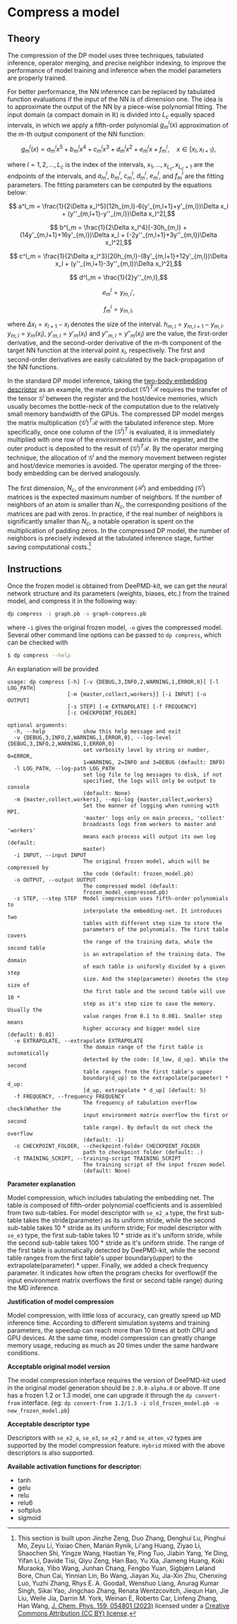 # Compress a model

## Theory

The compression of the DP model uses three techniques, tabulated inference, operator merging, and precise neighbor indexing, to improve the performance of model training and inference when the model parameters are properly trained.

For better performance, the NN inference can be replaced by tabulated function evaluations if the input of the NN is of dimension one.
The idea is to approximate the output of the NN by a piece-wise polynomial fitting.
The input domain (a compact domain in $\mathbb R$) is divided into $L_c$ equally spaced intervals, in which we apply a fifth-order polynomial $g^l_m(x)$ approximation of the $m$-th output component of the NN function:
```math
    g^l_m(x) = a^l_m x^5 + b^l_m x^4 + c^l_m x^3 + d^l_m x^2 + e^l_m x + f^l_m,\quad
    x \in [x_l, x_{l+1}),
```
where $l=1,2,\dots,L_c$ is the index of the intervals, $x_1, \dots, x_{L_c}, x_{L_c+1}$ are the endpoints of the intervals, and $a^l_m$, $b^l_m$, $c^l_m$, $d^l_m$, $e^l_m$, and $f^l_m$ are the fitting parameters.
The fitting parameters can be computed by the equations below:
```math
    a^l_m = \frac{1}{2\Delta x_l^5}[12h_{m,l}-6(y'_{m,l+1}+y'_{m,l})\Delta x_l + (y''_{m,l+1}-y''_{m,l})\Delta x_l^2],
```
```math
    b^l_m = \frac{1}{2\Delta x_l^4}[-30h_{m,l} +(14y'_{m,l+1}+16y'_{m,l})\Delta x_l + (-2y''_{m,l+1}+3y''_{m,l})\Delta x_l^2],
```
```math
    c^l_m = \frac{1}{2\Delta x_l^3}[20h_{m,l}-(8y'_{m,l+1}+12y'_{m,l})\Delta x_l + (y''_{m,l+1}-3y''_{m,l})\Delta x_l^2],
```
```math
    d^l_m = \frac{1}{2}y''_{m,l},
```
```math
    e^l_m = y_{m,l}',
```
```math
    f^l_m = y_{m,l},
```
where $\Delta x_l=x_{l+1}-x_l$ denotes the size of the interval. $h_{m,l}=y_{m,l+1}-y_{m,l}$. $y_{m,l} = y_m(x_l)$, $y'_{m,l} = y'_m(x_l)$ and $y''_{m,l} = y''_m(x_l)$ are the value, the first-order derivative, and the second-order derivative of the $m$-th component of the target NN function at the interval point $x_l$, respectively.
The first and second-order derivatives are easily calculated by the back-propagation of the NN functions.

In the standard DP model inference, taking the [two-body embedding descriptor](../model/train-se-e2-a.md) as an example, the matrix product $(\mathcal G^i)^T \mathcal R$ requires the transfer of the tensor  $\mathcal G^i$ between the register and the host/device memories, which usually becomes the bottle-neck of the computation due to the relatively small memory bandwidth of the GPUs.
The compressed DP model merges the matrix multiplication $(\mathcal G^i)^T \mathcal R$ with the tabulated inference step.
More specifically, once one column of the $(\mathcal G^i)^T$ is evaluated, it is immediately multiplied with one row of the environment matrix in the register, and the outer product is deposited to the result of $(\mathcal G^i)^T \mathcal R$.
By the operator merging technique, the allocation of  $\mathcal G^i$ and the memory movement between register and host/device memories is avoided.
The operator merging of the three-body embedding can be derived analogously.

The first dimension, $N_c$, of the environment ($\mathcal R^i$) and embedding ($\mathcal G^i$) matrices is the expected maximum number of neighbors.
If the number of neighbors of an atom is smaller than $N_c$, the corresponding positions of the matrices are pad with zeros.
In practice, if the real number of neighbors is significantly smaller than $N_c$, a notable operation is spent on the multiplication of padding zeros.
In the compressed DP model, the number of neighbors is precisely indexed at the tabulated inference stage, further saving computational costs.[^1]

[^1]: This section is built upon Jinzhe Zeng, Duo Zhang, Denghui Lu, Pinghui Mo, Zeyu Li, Yixiao Chen,  Marián Rynik, Li'ang Huang, Ziyao Li, Shaochen Shi, Yingze Wang, Haotian Ye, Ping Tuo, Jiabin Yang, Ye Ding, Yifan Li, Davide Tisi, Qiyu Zeng, Han Bao, Yu Xia, Jiameng Huang, Koki Muraoka, Yibo Wang, Junhan Chang, Fengbo Yuan, Sigbjørn Løland Bore, Chun Cai, Yinnian Lin, Bo Wang, Jiayan Xu, Jia-Xin Zhu, Chenxing Luo, Yuzhi Zhang, Rhys E. A. Goodall, Wenshuo Liang, Anurag Kumar Singh, Sikai Yao, Jingchao Zhang, Renata Wentzcovitch, Jiequn Han, Jie Liu, Weile Jia, Darrin M. York, Weinan E, Roberto Car, Linfeng Zhang, Han Wang, [J. Chem. Phys. 159, 054801 (2023)](https://doi.org/10.1063/5.0155600) licensed under a [Creative Commons Attribution (CC BY) license](http://creativecommons.org/licenses/by/4.0/).

## Instructions

Once the frozen model is obtained from DeePMD-kit, we can get the neural network structure and its parameters (weights, biases, etc.) from the trained model, and compress it in the following way:
```bash
dp compress -i graph.pb -o graph-compress.pb
```
where `-i` gives the original frozen model, `-o` gives the compressed model. Several other command line options can be passed to `dp compress`, which can be checked with
```bash
$ dp compress --help
```
An explanation will be provided
```
usage: dp compress [-h] [-v {DEBUG,3,INFO,2,WARNING,1,ERROR,0}] [-l LOG_PATH]
                   [-m {master,collect,workers}] [-i INPUT] [-o OUTPUT]
                   [-s STEP] [-e EXTRAPOLATE] [-f FREQUENCY]
                   [-c CHECKPOINT_FOLDER]

optional arguments:
  -h, --help            show this help message and exit
  -v {DEBUG,3,INFO,2,WARNING,1,ERROR,0}, --log-level {DEBUG,3,INFO,2,WARNING,1,ERROR,0}
                        set verbosity level by string or number, 0=ERROR,
                        1=WARNING, 2=INFO and 3=DEBUG (default: INFO)
  -l LOG_PATH, --log-path LOG_PATH
                        set log file to log messages to disk, if not
                        specified, the logs will only be output to console
                        (default: None)
  -m {master,collect,workers}, --mpi-log {master,collect,workers}
                        Set the manner of logging when running with MPI.
                        'master' logs only on main process, 'collect'
                        broadcasts logs from workers to master and 'workers'
                        means each process will output its own log (default:
                        master)
  -i INPUT, --input INPUT
                        The original frozen model, which will be compressed by
                        the code (default: frozen_model.pb)
  -o OUTPUT, --output OUTPUT
                        The compressed model (default:
                        frozen_model_compressed.pb)
  -s STEP, --step STEP  Model compression uses fifth-order polynomials to
                        interpolate the embedding-net. It introduces two
                        tables with different step size to store the
                        parameters of the polynomials. The first table covers
                        the range of the training data, while the second table
                        is an extrapolation of the training data. The domain
                        of each table is uniformly divided by a given step
                        size. And the step(parameter) denotes the step size of
                        the first table and the second table will use 10 *
                        step as it's step size to save the memory. Usually the
                        value ranges from 0.1 to 0.001. Smaller step means
                        higher accuracy and bigger model size (default: 0.01)
  -e EXTRAPOLATE, --extrapolate EXTRAPOLATE
                        The domain range of the first table is automatically
                        detected by the code: [d_low, d_up]. While the second
                        table ranges from the first table's upper
                        boundary(d_up) to the extrapolate(parameter) * d_up:
                        [d_up, extrapolate * d_up] (default: 5)
  -f FREQUENCY, --frequency FREQUENCY
                        The frequency of tabulation overflow check(Whether the
                        input environment matrix overflow the first or second
                        table range). By default do not check the overflow
                        (default: -1)
  -c CHECKPOINT_FOLDER, --checkpoint-folder CHECKPOINT_FOLDER
                        path to checkpoint folder (default: .)
  -t TRAINING_SCRIPT, --training-script TRAINING_SCRIPT
                        The training script of the input frozen model
                        (default: None)
```
**Parameter explanation**

Model compression, which includes tabulating the embedding net.
The table is composed of fifth-order polynomial coefficients and is assembled from two sub-tables. For model descriptor with `se_e2_a` type, the first sub-table takes the stride(parameter) as its uniform stride, while the second sub-table takes 10 * stride as its uniform stride; For model descriptor with `se_e3` type, the first sub-table takes 10 * stride as it's uniform stride, while the second sub-table takes 100 * stride as it's uniform stride.
The range of the first table is automatically detected by DeePMD-kit, while the second table ranges from the first table's upper boundary(upper) to the extrapolate(parameter) * upper.
Finally, we added a check frequency parameter. It indicates how often the program checks for overflow(if the input environment matrix overflows the first or second table range) during the MD inference.

**Justification of model compression**

Model compression, with little loss of accuracy, can greatly speed up MD inference time. According to different simulation systems and training parameters, the speedup can reach more than 10 times at both CPU and GPU devices. At the same time, model compression can greatly change memory usage, reducing as much as 20 times under the same hardware conditions.

**Acceptable original model version**

The model compression interface requires the version of DeePMD-kit used in the original model generation should be `2.0.0-alpha.0` or above. If one has a frozen 1.2 or 1.3 model, one can upgrade it through the `dp convert-from` interface. (eg: ```dp convert-from 1.2/1.3 -i old_frozen_model.pb -o new_frozen_model.pb```)

**Acceptable descriptor type**

Descriptors with `se_e2_a`, `se_e3`, `se_e2_r` and `se_atten_v2` types are supported by the model compression feature. `Hybrid` mixed with the above descriptors is also supported.


**Available activation functions for descriptor:**
- tanh
- gelu
- relu
- relu6
- softplus
- sigmoid
